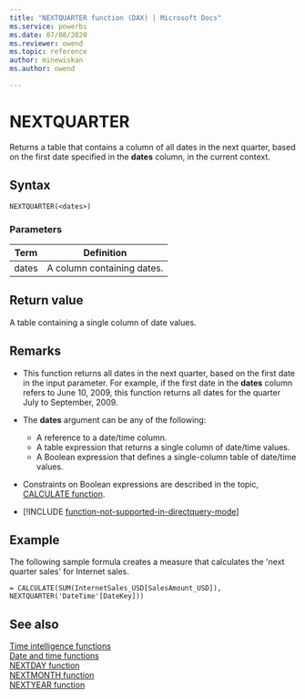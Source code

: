 ```yaml
---
title: "NEXTQUARTER function (DAX) | Microsoft Docs"
ms.service: powerbi 
ms.date: 07/08/2020
ms.reviewer: owend
ms.topic: reference
author: minewiskan
ms.author: owend

---
```

# NEXTQUARTER

Returns a table that contains a column of all dates in the next quarter, based on the first date specified in the **dates** column, in the current context.  
  
## Syntax  
  
```dax
NEXTQUARTER(<dates>)  
```
  
### Parameters  
  
|Term|Definition|  
|--------|--------------|  
|dates|A column containing dates.|  
  
## Return value

A table containing a single column of date values.  
  
## Remarks

- This function returns all dates in the next quarter, based on the first date in the input parameter. For example, if the first date in the **dates** column refers to June 10, 2009, this function returns all dates for the quarter July to September, 2009.  
  
- The **dates** argument can be any of the following:  
  - A reference to a date/time column.  
  - A table expression that returns a single column of date/time values.  
  - A Boolean expression that defines a single-column table of date/time values.  
  
- Constraints on Boolean expressions are described in the topic, [CALCULATE function](calculate-function-dax.md).  
  
- [!INCLUDE [function-not-supported-in-directquery-mode](includes/function-not-supported-in-directquery-mode.md)] 
  
## Example

The following sample formula creates a measure that calculates the 'next quarter sales' for Internet sales.  
  
```dax
= CALCULATE(SUM(InternetSales_USD[SalesAmount_USD]), NEXTQUARTER('DateTime'[DateKey]))  
```
  
## See also

[Time intelligence functions](time-intelligence-functions-dax.md)  
[Date and time functions](date-and-time-functions-dax.md)  
[NEXTDAY function](nextday-function-dax.md)  
[NEXTMONTH function](nextmonth-function-dax.md)  
[NEXTYEAR function](nextyear-function-dax.md)  
